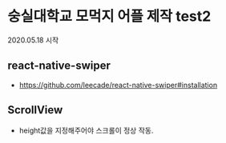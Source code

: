 # 숭실대학교 모먹지 어플 제작 test2

2020.05.18 시작

## react-native-swiper

- https://github.com/leecade/react-native-swiper#installation

## ScrollView
- height값을 지정해주어야 스크롤이 정상 작동.